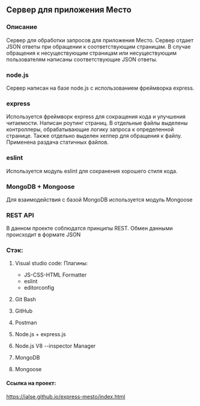 ## Сервер для приложения Место

### Описание
Сервер для обработки запросов для приложения Место. Сервер отдает JSON ответы при обращении к соответствующим страницам. В случае обращения к несуществующим страницам или несуществующим пользователям написаны соответствующие JSON ответы.

### node.js
Сервер написан на базе node.js c использованием фреймворка express.

### express
Используется фреймворк express для сокращения кода и улучшения читаемости. Написан роутинг страниц. В отдельные файлы выделены контроллеры, обрабатывающие логику запроса к определенной странице. Также отдельно выделен хелпер для обращения к файлу. Применена раздача статичных файлов.

### eslint
Используется модуль eslint для сохранения хорошего стиля кода.

### MongoDB + Mongoose
Для взаимодействия с базой MongoDB используется модуль Mongoose

### REST API
В данном проекте соблюдатся принципы REST. Обмен данными происходит в формате JSON

### Стэк:
1. Visual studio code:
   Плагины:
   - JS-CSS-HTML Formatter
   - eslint
   - editorconfig

3. Git Bash
3. GitHub
4. Postman
5. Node.js + express.js
6. Node.js V8 --inspector Manager
7. MongoDB
8. Mongoose


#### Ссылка на проект:
https://ialse.github.io/express-mesto/index.html
